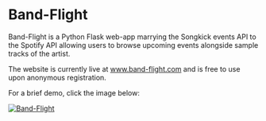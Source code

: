 # Band-Flight

Band-Flight is a Python Flask web-app marrying the Songkick events API to the Spotify API allowing users to browse upcoming 
events alongside sample tracks of the artist.

The website is currently live at www.band-flight.com and is free to use upon anonymous registration.

For a brief demo, click the image below:

[![Band-Flight](http://www.band-flight.com/static/bandflight_image.jpg)](https://youtu.be/GRIWonmpF4k)
